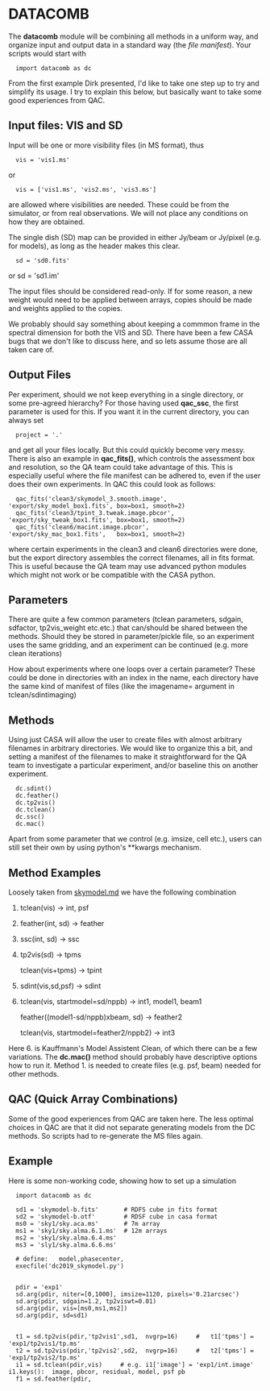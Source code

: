 # DATACOMB

The **datacomb** module will be combining all methods in
a uniform way, and organize input and output data in a
standard way (the *file manifest*). Your scripts would start
with

      import datacomb as dc

From the first example Dirk presented, I'd like to take one
step up to try and simplify its usage. I try to explain this
below, but basically want to take some good experiences from
QAC.

## Input files:  VIS and SD

Input will be one or more visibility files (in MS format), thus

      vis = 'vis1.ms'

or

      vis = ['vis1.ms', 'vis2.ms', 'vis3.ms']

are allowed where visibilities are needed. These could be from the
simulator, or from real observations. We will not place any
conditions on how they are obtained.

The single dish (SD) map can be provided in either Jy/beam or Jy/pixel
(e.g. for models), as long as the header makes this clear.

      sd = 'sd0.fits'
or
      sd = 'sd1.im'


The input files should be considered read-only.   If for some reason,
a new weight would need to be applied between arrays, copies should be
made and weights applied to the copies.

We probably should say something about keeping a commmon frame in the
spectral dimension for both the VIS and SD. There have been a few
CASA bugs that we don't like to discuss here, and so lets assume those
are all taken care of.


## Output Files

Per experiment, should we not keep everything in a single directory,
or some pre-agreed hierarchy? For those having used **qac_ssc**, the
first parameter is used for this. If you want it in the current
directory, you can always set

      project = '.'

and get all your files locally. But this could quickly become very messy.
There is also an example in **qac_fits()**,
which controls the assessment box and resolution, so the QA team
could take advantage of this. This is especially useful where the file
manifest can be adhered to, even if the user does their own experiments.
In QAC this could look as follows:

      qac_fits('clean3/skymodel_3.smooth.image',   'export/sky_model_box1.fits', box=box1, smooth=2)
      qac_fits('clean3/tpint_3.tweak.image.pbcor', 'export/sky_tweak_box1.fits', box=box1, smooth=2)
      qac_fits('clean6/macint.image.pbcor',        'export/sky_mac_box1.fits',   box=box1, smooth=2)

where certain experiments in the clean3 and clean6 directories were
done, but the export directory assembles the correct filenames, all in
fits format. This is useful because the QA team may use advanced
python modules which might not work or be compatible with the CASA
python.

## Parameters

There are quite a few common parameters (tclean parameters, sdgain, sdfactor, tp2vis_weight etc.etc.)
that can/should be shared between the methods. Should they be stored in parameter/pickle file, so
an experiment uses the same gridding, and an experiment can be continued (e.g. more clean iterations)

How about experiments where one loops over a certain parameter? These could be done in
directories with an index in the name, each directory have the same kind of manifest
of files (like the imagename= argument in tclean/sdintimaging)



## Methods

Using just CASA will allow the user to create files with almost arbitrary filenames
in arbitrary directories. We would like to organize this a bit, and setting a manifest
of the filenames to make it straightforward for the QA team to investigate a particular
experiment, and/or baseline this on another experiment.

      dc.sdint()
      dc.feather()
      dc.tp2vis()
      dc.tclean()
      dc.ssc()
      dc.mac()

Apart from some parameter that we control (e.g. imsize, cell etc.), users can still set their own by
using python's **kwargs mechanism.


## Method Examples

Loosely taken from [skymodel.md](skymodel.md) we have the following combination

1. tclean(vis) -> int, psf

2. feather(int, sd) -> feather

3. ssc(int, sd) -> ssc

4. tp2vis(sd) -> tpms

   tclean(vis+tpms) -> tpint

5. sdint(vis,sd,psf) -> sdint

6. tclean(vis, startmodel=sd/nppb) -> int1, model1, beam1

   feather((model1-sd/nppb)xbeam, sd) -> feather2
   
   tclean(vis, startmodel=feather2/nppb2) -> int3
   
Here 6. is Kauffmann's Model Assistent Clean, of which there can be
a few variations.    The **dc.mac()** method should probably
have descriptive options how to run it. Method 1. is needed to
create files (e.g. psf, beam) needed for other methods.


## QAC  (Quick Array Combinations)

Some of the good experiences from QAC are taken here.
The less optimal choices in QAC are that it did not
separate generating models from the DC methods.
So scripts had to re-generate the MS files again.


## Example

Here is some non-working code, showing how to set up a simulation

      import datacomb as dc

      sd1 = 'skymodel-b.fits'       # RDFS cube in fits format
      sd2 = 'skymodel-b.otf'        # RDSF cube in casa format
      ms0 = 'sky1/sky.aca.ms'       # 7m array
      ms1 = 'sky1/sky.alma.6.1.ms'  # 12m arrays
      ms2 = 'sky1/sky.alma.6.4.ms'
      ms3 = 'sly1/sky.alma.6.6.ms'

      # define:   model,phasecenter,
      execfile('dc2019_skymodel.py')
      

      pdir = 'exp1'
      sd.arg(pdir, niter=[0,1000], imsize=1120, pixels='0.21arcsec')
      sd.arg(pdir, sdgain=1.2, tp2viswt=0.01)
      sd.arg(pdir, vis=[ms0,ms1,ms2])
      sd.arg(pdir, sd=sd1)
      

      t1 = sd.tp2vis(pdir,'tp2vis1',sd1,  nvgrp=16)     #   t1['tpms'] = 'exp1/tp2vis1/tp.ms'
      t2 = sd.tp2vis(pdir,'tp2vis2',sd2,  nvgrp=16)     #   t2['tpms'] = 'exp1/tp2vis2/tp.ms'
      i1 = sd.tclean(pdir,vis)     # e.g. i1['image'] = 'exp1/int.image'   i1.keys():  image, pbcor, residual, model, psf pb
      f1 = sd.feather(pdir, 
